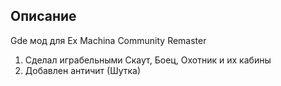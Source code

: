 ## Описание

Gde мод для Ex Machina Community Remaster

1. Сделал играбельными Скаут, Боец, Охотник и их кабины
2. Добавлен античит (Шутка)